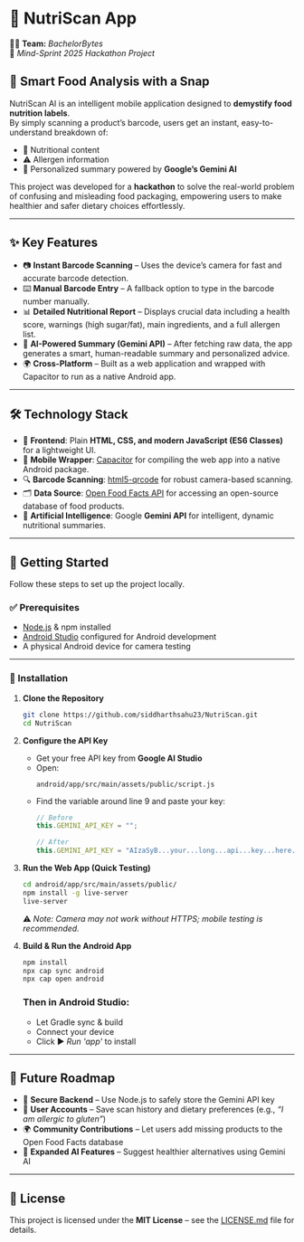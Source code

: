 # 🍏 NutriScan App

👨‍💻 **Team:** *BachelorBytes*  
📍 *Mind-Sprint 2025 Hackathon Project*  

## 📸 Smart Food Analysis with a Snap  

NutriScan AI is an intelligent mobile application designed to **demystify food nutrition labels**.  
By simply scanning a product’s barcode, users get an instant, easy-to-understand breakdown of:  

- 🥗 Nutritional content  
- ⚠️ Allergen information  
- 🤖 Personalized summary powered by **Google’s Gemini AI**  

This project was developed for a **hackathon** to solve the real-world problem of confusing and misleading food packaging, empowering users to make healthier and safer dietary choices effortlessly.  

---

## ✨ Key Features  

- 📷 **Instant Barcode Scanning** – Uses the device’s camera for fast and accurate barcode detection.  
- ⌨️ **Manual Barcode Entry** – A fallback option to type in the barcode number manually.  
- 📊 **Detailed Nutritional Report** – Displays crucial data including a health score, warnings (high sugar/fat), main ingredients, and a full allergen list.  
- 🤖 **AI-Powered Summary (Gemini API)** – After fetching raw data, the app generates a smart, human-readable summary and personalized advice.  
- 🌍 **Cross-Platform** – Built as a web application and wrapped with Capacitor to run as a native Android app.  

---

## 🛠️ Technology Stack  

- 🎨 **Frontend**: Plain **HTML, CSS, and modern JavaScript (ES6 Classes)** for a lightweight UI.  
- 📱 **Mobile Wrapper**: [Capacitor](https://capacitorjs.com/) for compiling the web app into a native Android package.  
- 🔍 **Barcode Scanning**: [html5-qrcode](https://github.com/mebjas/html5-qrcode) for robust camera-based scanning.  
- 🗂 **Data Source**: [Open Food Facts API](https://world.openfoodfacts.org/data) for accessing an open-source database of food products.  
- 🤖 **Artificial Intelligence**: Google **Gemini API** for intelligent, dynamic nutritional summaries.  

---

## 🚀 Getting Started  

Follow these steps to set up the project locally.  

### ✅ Prerequisites  
- [Node.js](https://nodejs.org/) & npm installed  
- [Android Studio](https://developer.android.com/studio) configured for Android development  
- A physical Android device for camera testing  

---

### 🔧 Installation  

1. **Clone the Repository**  
   ```bash
   git clone https://github.com/siddharthsahu23/NutriScan.git
   cd NutriScan
   ```

2. **Configure the API Key**  
   - Get your free API key from **Google AI Studio**  
   - Open:
     ```plaintext
     android/app/src/main/assets/public/script.js
     ```
   - Find the variable around line 9 and paste your key:
     ```js
     // Before
     this.GEMINI_API_KEY = "";

     // After
     this.GEMINI_API_KEY = "AIzaSyB...your...long...api...key...here...";
     ```

3. **Run the Web App (Quick Testing)**  
   ```bash
   cd android/app/src/main/assets/public/
   npm install -g live-server
   live-server
   ```
   ⚠️ *Note: Camera may not work without HTTPS; mobile testing is recommended.*  

4. **Build & Run the Android App**  
   ```bash
   npm install
   npx cap sync android
   npx cap open android
   ```

   ### Then in Android Studio:
   - Let Gradle sync & build  
   - Connect your device  
   - Click ▶️ *Run 'app'* to install  

---

## 🔮 Future Roadmap  

- 🔐 **Secure Backend** – Use Node.js to safely store the Gemini API key  
- 👤 **User Accounts** – Save scan history and dietary preferences (e.g., *“I am allergic to gluten”*)  
- 🌍 **Community Contributions** – Let users add missing products to the Open Food Facts database  
- 🧠 **Expanded AI Features** – Suggest healthier alternatives using Gemini AI  

---

## 📜 License  

This project is licensed under the **MIT License** – see the [LICENSE.md](LICENSE.md) file for details.  
